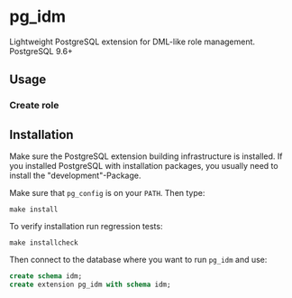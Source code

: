 # pg_idm

Lightweight PostgreSQL extension for DML-like role management. PostgreSQL 9.6+

## Usage

### Create role

## Installation

Make sure the PostgreSQL extension building infrastructure is installed. If you installed PostgreSQL with installation packages, you usually need to install the "development"-Package.

Make sure that `pg_config` is on your `PATH`. Then type:
```shell script
make install
```

To verify installation run regression tests:
```shell script
make installcheck
```

Then connect to the database where you want to run `pg_idm` and use:
```sql
create schema idm;
create extension pg_idm with schema idm;
```
